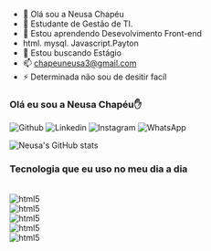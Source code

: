 - 👋 Olá sou a Neusa Chapéu
- 👀 Estudante de Gestão de TI.
- 🌱 Estou aprendendo Desevolvimento Front-end
- html. mysql. Javascript.Payton 
- 💞️ Estou buscando Estágio
- 📫 chapeuneusa3@gmail.com
- ⚡ Determinada não sou de desitir facíl
### Olá eu sou a Neusa Chapéu✋

![Github](https://img.shields.io/badge/GitHub-100000?style=for-the-badge&logo=github&logoColor=white)
![Linkedin](https://img.shields.io/badge/LinkedIn-0077B5?style=for-the-badge&logo=linkedin&logoColor=white)
![Instagram](https://img.shields.io/badge/Instagram-E4405F?style=for-the-badge&logo=instagram&logoColor=white)
![WhatsApp](https://img.shields.io/badge/WhatsApp-25D366?style=for-the-badge&logo=whatsapp&logoColor=white)


![Neusa's GitHub stats](https://github-readme-stats.vercel.app/api?username=Neusa1990&show_icons=true&theme=dracula)

### Tecnologia que eu uso no meu dia a dia

<div style="display: inline_block"><br/>
<img align="center" alt="html5" src="https://img.shields.io/badge/HTML5-E34F26?style=for-the-badge&logo=html5&logoColor=white">
<div style="display: inline_block"> 
<img align="center" alt="html5" src="https://img.shields.io/badge/JavaScript-F7DF1E?style=for-the-badge&logo=javascript&logoColor=black">
<div style="display: inline_block"> 
<img align="center" alt="html5" src="https://img.shields.io/badge/Python-14354C?style=for-the-badge&logo=python&logoColor=white" />
<div style="display: inline_block"> </>
<img align="center" alt="html5" src="https://img.shields.io/badge/MySQL-00000F?style=for-the-badge&logo=mysql&logoColor=white">
<div style="display: inline_block"> </>
<img align="center" alt="html5" src="https://img.shields.io/badge/C-00599C?style=for-the-badge&logo=c&logoColor=white"/>
</div>





